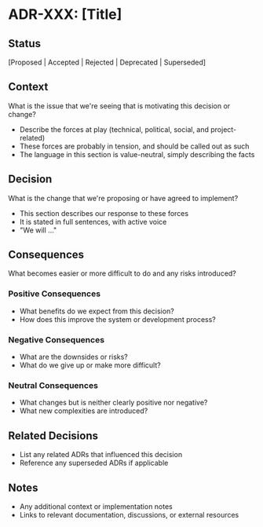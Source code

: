 # ADR-XXX: [Title]

## Status

[Proposed | Accepted | Rejected | Deprecated | Superseded]

## Context

What is the issue that we're seeing that is motivating this decision or change?

- Describe the forces at play (technical, political, social, and project-related)
- These forces are probably in tension, and should be called out as such
- The language in this section is value-neutral, simply describing the facts

## Decision

What is the change that we're proposing or have agreed to implement?

- This section describes our response to these forces
- It is stated in full sentences, with active voice
- "We will ..."

## Consequences

What becomes easier or more difficult to do and any risks introduced?

### Positive Consequences

- What benefits do we expect from this decision?
- How does this improve the system or development process?

### Negative Consequences  

- What are the downsides or risks?
- What do we give up or make more difficult?

### Neutral Consequences

- What changes but is neither clearly positive nor negative?
- What new complexities are introduced?

## Related Decisions

- List any related ADRs that influenced this decision
- Reference any superseded ADRs if applicable

## Notes

- Any additional context or implementation notes
- Links to relevant documentation, discussions, or external resources